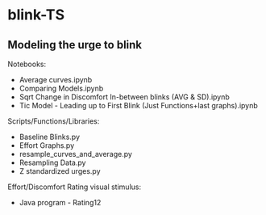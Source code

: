 # blink-TS
## Modeling the urge to blink

Notebooks:
* Average curves.ipynb
* Comparing Models.ipynb
* Sqrt Change in Discomfort In-between blinks (AVG & SD).ipynb
* Tic Model - Leading up to First Blink (Just Functions+last graphs).ipynb

Scripts/Functions/Libraries:
* Baseline Blinks.py
* Effort Graphs.py
* resample_curves_and_average.py
* Resampling Data.py
* Z standardized urges.py

Effort/Discomfort Rating visual stimulus:
* Java program - Rating12
